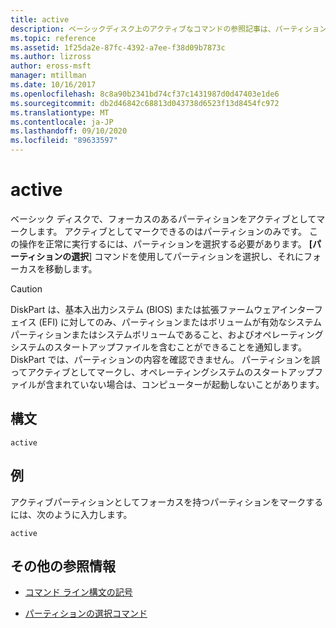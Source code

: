 ```yaml
---
title: active
description: ベーシックディスク上のアクティブなコマンドの参照記事は、パーティションをアクティブとしてマークします。
ms.topic: reference
ms.assetid: 1f25da2e-87fc-4392-a7ee-f38d09b7873c
ms.author: lizross
author: eross-msft
manager: mtillman
ms.date: 10/16/2017
ms.openlocfilehash: 8c8a90b2341bd74cf37c1431987d0d47403e1de6
ms.sourcegitcommit: db2d46842c68813d043738d6523f13d8454fc972
ms.translationtype: MT
ms.contentlocale: ja-JP
ms.lasthandoff: 09/10/2020
ms.locfileid: "89633597"
---
```

# <a name="active"></a>active

ベーシック ディスクで、フォーカスのあるパーティションをアクティブとしてマークします。 アクティブとしてマークできるのはパーティションのみです。 この操作を正常に実行するには、パーティションを選択する必要があります。 **[パーティションの選択**] コマンドを使用してパーティションを選択し、それにフォーカスを移動します。

> [!CAUTION]
> DiskPart は、基本入出力システム (BIOS) または拡張ファームウェアインターフェイス (EFI) に対してのみ、パーティションまたはボリュームが有効なシステムパーティションまたはシステムボリュームであること、およびオペレーティングシステムのスタートアップファイルを含むことができることを通知します。 DiskPart では、パーティションの内容を確認できません。 パーティションを誤ってアクティブとしてマークし、オペレーティングシステムのスタートアップファイルが含まれていない場合は、コンピューターが起動しないことがあります。

## <a name="syntax"></a>構文

```
active
```

## <a name="examples"></a>例

アクティブパーティションとしてフォーカスを持つパーティションをマークするには、次のように入力します。

```
active
```

## <a name="additional-references"></a>その他の参照情報

- [コマンド ライン構文の記号](command-line-syntax-key.md)

- [パーティションの選択コマンド](select-partition.md)
